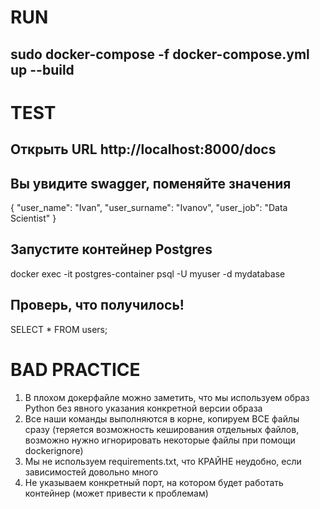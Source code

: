 # RUN
## sudo docker-compose -f docker-compose.yml up --build

# TEST
## Открыть URL http://localhost:8000/docs 

## Вы увидите swagger, поменяйте значения
{
  "user_name": "Ivan",
  "user_surname": "Ivanov",
  "user_job": "Data Scientist"
}

## Запустите контейнер Postgres
docker exec -it postgres-container psql -U myuser -d mydatabase

## Проверь, что получилось!
SELECT * FROM users;


# BAD PRACTICE

1) В плохом докерфайле можно заметить, что мы используем образ Python без явного указания конкретной версии образа
2) Все наши команды выполняются в корне, копируем ВСЕ файлы сразу (теряется возможность кеширования отдельных файлов, возможно нужно игнорировать некоторые файлы при помощи dockerignore)
3) Мы не используем requirements.txt, что КРАЙНЕ неудобно, если зависимостей довольно много
4) Не указываем конкретный порт, на котором будет работать контейнер (может привести к проблемам)
